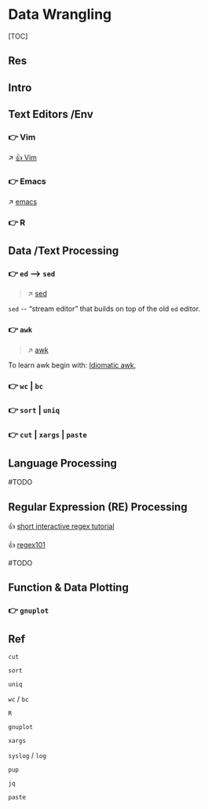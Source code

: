 # Data Wrangling

[TOC]



## Res


## Intro



## Text Editors /Env
### 👉 Vim
↗ [👍 Vim](../../../../👩‍💻%20Languages%20Programming/🛠️%20Programming%20Tools%20Chain/Text%20Editors/Vim/👍%20Vim.md)


### 👉 Emacs
↗ [emacs](../../../../👩‍💻%20Languages%20Programming/🛠️%20Programming%20Tools%20Chain/Text%20Editors/emacs.md)


### 👉 R



## Data /Text Processing
### 👉 `ed` --> `sed`
> ↗ [sed](../../../../👩‍💻%20Languages%20Programming/👨‍👨‍👧‍👦%20DSL(Domain%20Specific%20Languages)%20&%20GPL(General%20Purpose%20Languages)/Programming%20DSL%20&%20GPL/sed.md)

`sed` --  “stream editor” that builds on top of the old `ed` editor.



[How to use sed to find and replace text in files in Linux / Unix shell]: https://www.cyberciti.biz/faq/how-to-use-sed-to-find-and-replace-text-in-files-in-linux-unix-shell/



### 👉 `awk`
> ↗ [awk](../../../../👩‍💻%20Languages%20Programming/👨‍👨‍👧‍👦%20DSL(Domain%20Specific%20Languages)%20&%20GPL(General%20Purpose%20Languages)/Programming%20DSL%20&%20GPL/awk.md)

To learn awk begin with:  [Idiomatic awk](https://safjan.com/feeds/all.rss.xml), 



[📂 The GNU Awk User’s Guide | GNU Doc]: https://www.gnu.org/software/gawk/manual/gawk.html

[AWK command in Unix/Linux with examples | GeeksforGeeks]: https://www.geeksforgeeks.org/awk-command-unixlinux-examples/


### 👉 `wc` | `bc`


### 👉 `sort` | `uniq`


### 👉 `cut` | `xargs` | `paste`



## Language Processing
#TODO 



## Regular Expression (RE) Processing
👍 [short interactive regex tutorial](https://regexone.com/)

👍 [regex101](https://regex101.com/r/qqbZqh/2)

#TODO




## Function & Data Plotting
### 👉 `gnuplot`



## Ref

`cut`

`sort`

`uniq`

`wc` / `bc`

`R`

`gnuplot`

`xargs`

`syslog` / `log`

`pup`

`jq`

`paste` 

